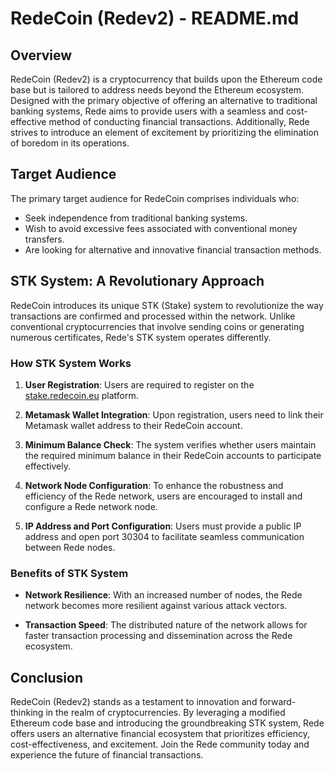# RedeCoin (Redev2) - README.md

## Overview

RedeCoin (Redev2) is a cryptocurrency that builds upon the Ethereum code base but is tailored to address needs beyond the Ethereum ecosystem. Designed with the primary objective of offering an alternative to traditional banking systems, Rede aims to provide users with a seamless and cost-effective method of conducting financial transactions. Additionally, Rede strives to introduce an element of excitement by prioritizing the elimination of boredom in its operations.

## Target Audience

The primary target audience for RedeCoin comprises individuals who:

- Seek independence from traditional banking systems.
- Wish to avoid excessive fees associated with conventional money transfers.
- Are looking for alternative and innovative financial transaction methods.

## STK System: A Revolutionary Approach

RedeCoin introduces its unique STK (Stake) system to revolutionize the way transactions are confirmed and processed within the network. Unlike conventional cryptocurrencies that involve sending coins or generating numerous certificates, Rede's STK system operates differently.

### How STK System Works

1. **User Registration**: Users are required to register on the [stake.redecoin.eu](https://stake.redecoin.eu) platform.
  
2. **Metamask Wallet Integration**: Upon registration, users need to link their Metamask wallet address to their RedeCoin account.

3. **Minimum Balance Check**: The system verifies whether users maintain the required minimum balance in their RedeCoin accounts to participate effectively.

4. **Network Node Configuration**: To enhance the robustness and efficiency of the Rede network, users are encouraged to install and configure a Rede network node.

5. **IP Address and Port Configuration**: Users must provide a public IP address and open port 30304 to facilitate seamless communication between Rede nodes.

### Benefits of STK System

- **Network Resilience**: With an increased number of nodes, the Rede network becomes more resilient against various attack vectors.
  
- **Transaction Speed**: The distributed nature of the network allows for faster transaction processing and dissemination across the Rede ecosystem.

## Conclusion

RedeCoin (Redev2) stands as a testament to innovation and forward-thinking in the realm of cryptocurrencies. By leveraging a modified Ethereum code base and introducing the groundbreaking STK system, Rede offers users an alternative financial ecosystem that prioritizes efficiency, cost-effectiveness, and excitement. Join the Rede community today and experience the future of financial transactions.
